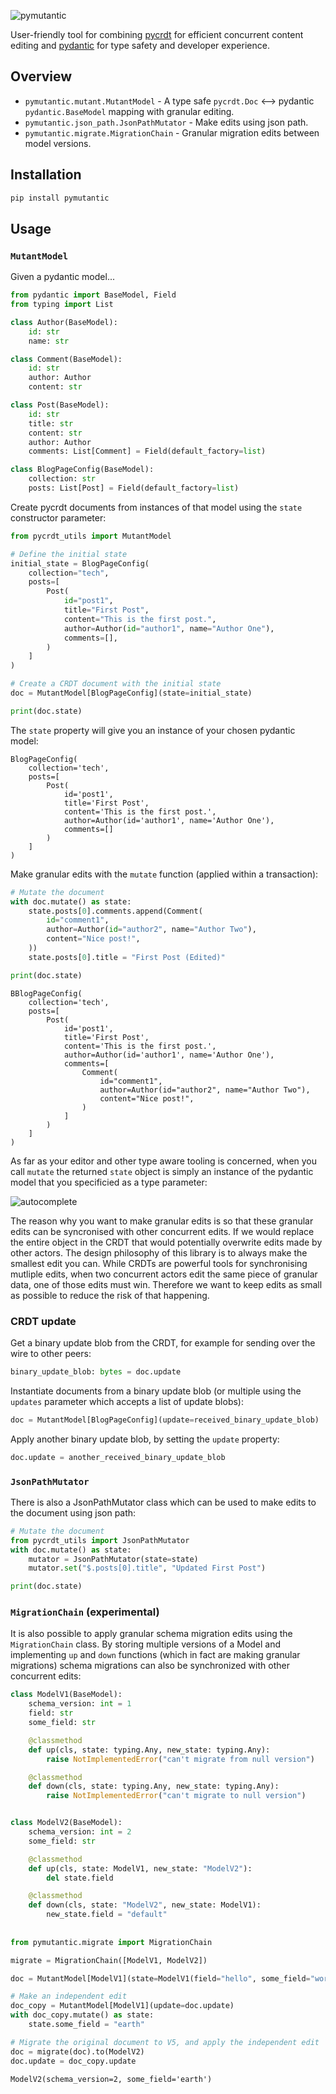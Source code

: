 ![pymutantic](logo.png)

User-friendly tool for combining [pycrdt](https://github.com/jupyter-server/pycrdt) for efficient concurrent content editing and [pydantic](https://docs.pydantic.dev/latest/) for type safety and developer experience.

## Overview

* `pymutantic.mutant.MutantModel` - A type safe `pycrdt.Doc` ⟷ pydantic `pydantic.BaseModel` mapping with granular editing.
* `pymutantic.json_path.JsonPathMutator` - Make edits using json path.
* `pymutantic.migrate.MigrationChain` - Granular migration edits between model versions.

## Installation

```bash
pip install pymutantic
```

## Usage

### `MutantModel`

Given a pydantic model...

```python
from pydantic import BaseModel, Field
from typing import List

class Author(BaseModel):
    id: str
    name: str

class Comment(BaseModel):
    id: str
    author: Author
    content: str

class Post(BaseModel):
    id: str
    title: str
    content: str
    author: Author
    comments: List[Comment] = Field(default_factory=list)

class BlogPageConfig(BaseModel):
    collection: str
    posts: List[Post] = Field(default_factory=list)
```

Create pycrdt documents from instances of that model using the `state` constructor parameter:

```python
from pycrdt_utils import MutantModel

# Define the initial state
initial_state = BlogPageConfig(
    collection="tech",
    posts=[
        Post(
            id="post1",
            title="First Post",
            content="This is the first post.",
            author=Author(id="author1", name="Author One"),
            comments=[],
        )
    ]
)

# Create a CRDT document with the initial state
doc = MutantModel[BlogPageConfig](state=initial_state)

print(doc.state)
```

The `state` property will give you an instance of your chosen pydantic model:

```text
BlogPageConfig(
    collection='tech',
    posts=[
        Post(
            id='post1',
            title='First Post',
            content='This is the first post.',
            author=Author(id='author1', name='Author One'),
            comments=[]
        )
    ]
)
```

Make granular edits with the `mutate` function (applied within a transaction):

```python
# Mutate the document
with doc.mutate() as state:
    state.posts[0].comments.append(Comment(
        id="comment1",
        author=Author(id="author2", name="Author Two"),
        content="Nice post!",
    ))
    state.posts[0].title = "First Post (Edited)"

print(doc.state)
```

```
BBlogPageConfig(
    collection='tech',
    posts=[
        Post(
            id='post1',
            title='First Post',
            content='This is the first post.',
            author=Author(id='author1', name='Author One'),
            comments=[
                Comment(
                    id="comment1",
                    author=Author(id="author2", name="Author Two"),
                    content="Nice post!",
                )
            ]
        )
    ]
)
```

As far as your editor and other type aware tooling is concerned, when you call `mutate` the returned `state` object is simply an instance of the pydantic model that you specificied as a type parameter:

![autocomplete](autocomplete.png)

The reason why you want to make granular edits is so that these granular edits can be syncronised with other concurrent edits. If we would replace the entire object in the CRDT that would potentially overwrite edits made by other actors. The design philosophy of this library is to always make the smallest edit you can. While CRDTs are powerful tools for synchronising mutliple edits, when two concurrent actors edit the same piece of granular data, one of those edits must win. Therefore we want to keep edits as small as possible to reduce the risk of that happening.

### CRDT update

Get a binary update blob from the CRDT, for example for sending over the wire to other peers:

```python
binary_update_blob: bytes = doc.update
```

Instantiate documents from a binary update blob (or multiple using the `updates` parameter which accepts a list of update blobs):

```python
doc = MutantModel[BlogPageConfig](update=received_binary_update_blob)    
```

Apply another binary update blob, by setting the `update` property:


```python
doc.update = another_received_binary_update_blob
```

### `JsonPathMutator`

There is also a JsonPathMutator class which can be used to make edits to the document using json path:

```python
# Mutate the document
from pycrdt_utils import JsonPathMutator
with doc.mutate() as state:
    mutator = JsonPathMutator(state=state)
    mutator.set("$.posts[0].title", "Updated First Post")

print(doc.state)
```

### `MigrationChain` (experimental)

It is also possible to apply granular schema migration edits using the `MigrationChain` class. By storing multiple versions of a Model and implementing `up` and `down` functions (which in fact are making granular migrations) schema migrations can also be synchronized with other concurrent edits:


```python
class ModelV1(BaseModel):
    schema_version: int = 1
    field: str
    some_field: str

    @classmethod
    def up(cls, state: typing.Any, new_state: typing.Any):
        raise NotImplementedError("can't migrate from null version")

    @classmethod
    def down(cls, state: typing.Any, new_state: typing.Any):
        raise NotImplementedError("can't migrate to null version")


class ModelV2(BaseModel):
    schema_version: int = 2
    some_field: str

    @classmethod
    def up(cls, state: ModelV1, new_state: "ModelV2"):
        del state.field

    @classmethod
    def down(cls, state: "ModelV2", new_state: ModelV1):
        new_state.field = "default"
        
        
from pymutantic.migrate import MigrationChain

migrate = MigrationChain([ModelV1, ModelV2])

doc = MutantModel[ModelV1](state=ModelV1(field="hello", some_field="world"))

# Make an independent edit
doc_copy = MutantModel[ModelV1](update=doc.update)
with doc_copy.mutate() as state:
    state.some_field = "earth"

# Migrate the original document to V5, and apply the independent edit
doc = migrate(doc).to(ModelV2)
doc.update = doc_copy.update
```

```text
ModelV2(schema_version=2, some_field='earth')
```